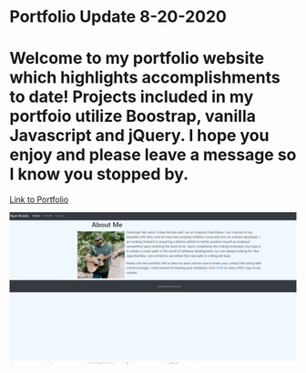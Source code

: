 #  Portfolio Update 8-20-2020

# Welcome to my portfolio website which highlights accomplishments to date! Projects included in my portfoio utilize Boostrap, vanilla Javascript and jQuery. I hope you enjoy and please leave a message so I know you stopped by.

[Link to Portfolio](https://ryanbrooks99.github.io/portfolioupdate8-20-2020/)

![Screenshot of Portfolio](Assets/Images/portfolio.png)

